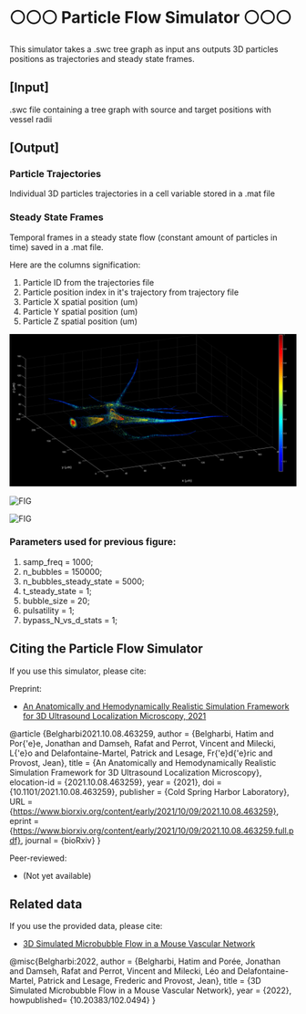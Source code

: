 #       ⚪⚪⚪ Particle Flow Simulator ⚪⚪⚪
This simulator takes a .swc tree graph as input ans outputs  3D particles positions as trajectories and steady state frames.

## [Input] 
.swc file containing a tree graph with source and target positions with vessel radii

## [Output] 
### Particle Trajectories
Individual 3D particles trajectories in a cell variable stored in a .mat file
### Steady State Frames
Temporal frames in a steady state flow (constant amount of particles in time) saved in a .mat file. 

Here are the columns signification: 
1. Particle ID from the trajectories file
1. Particle position index in it's trajectory from trajectory file
1. Particle X spatial position (um)
1. Particle Y spatial position (um)
1. Particle Z spatial position (um)

![Main Image](/images/bubbles_20umDiameter_5000.png)

![FIG](/images/Pulsatility_GIF.gif)

![FIG](/images/DEMO_20umMB_150000_total_5000_SSF.gif)
### Parameters used for previous figure:
1. samp_freq = 1000;   
1. n_bubbles = 150000;   
1. n_bubbles_steady_state = 5000;   
1. t_steady_state = 1;   
1. bubble_size = 20;     
1. pulsatility = 1; 
1. bypass_N_vs_d_stats = 1;

## Citing the Particle Flow Simulator

If you use this simulator, please cite:

Preprint:
- [An Anatomically and Hemodynamically Realistic Simulation Framework for 3D Ultrasound Localization Microscopy, 2021](https://www.biorxiv.org/content/10.1101/2021.10.08.463259v1.full.pdf)

@article {Belgharbi2021.10.08.463259,
	author = {Belgharbi, Hatim and Por{\'e}e, Jonathan and Damseh, Rafat and Perrot, Vincent and Milecki, L{\'e}o and Delafontaine-Martel, Patrick and Lesage, Fr{\'e}d{\'e}ric and Provost, Jean},
	title = {An Anatomically and Hemodynamically Realistic Simulation Framework for 3D Ultrasound Localization Microscopy},
	elocation-id = {2021.10.08.463259},
	year = {2021},
	doi = {10.1101/2021.10.08.463259},
	publisher = {Cold Spring Harbor Laboratory},
	URL = {https://www.biorxiv.org/content/early/2021/10/09/2021.10.08.463259},
	eprint = {https://www.biorxiv.org/content/early/2021/10/09/2021.10.08.463259.full.pdf},
	journal = {bioRxiv}
}

Peer-reviewed:
- (Not yet available)

## Related data
If you use the provided data, please cite:
- [3D Simulated Microbubble Flow in a Mouse Vascular Network](https://www.frdr-dfdr.ca/repo/dataset/ae5706dc-22fb-41c2-be22-082d893fcb9a)

@misc{Belgharbi:2022,
  author = {Belgharbi, Hatim and Porée, Jonathan and Damseh, Rafat and Perrot, Vincent and Milecki, Léo and Delafontaine-Martel, Patrick and Lesage, Frederic and Provost, Jean},
  title = {3D Simulated Microbubble Flow in a Mouse Vascular Network},
  year = {2022},
  howpublished= {10.20383/102.0494}
} 
